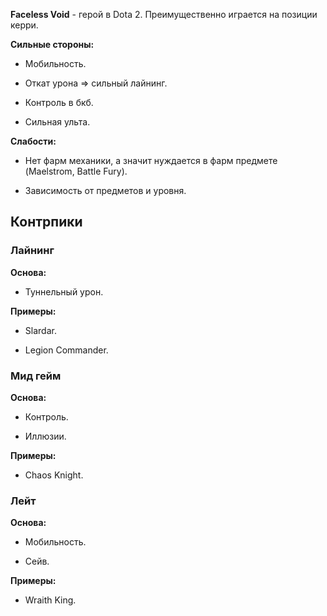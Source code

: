 **Faceless Void** - герой в Dota 2. Преимущественно играется на позиции керри.

**Сильные стороны:**

- Мобильность.

- Откат урона => сильный лайнинг.

- Контроль в бкб.

- Сильная ульта.

**Слабости:**

- Нет фарм механики, а значит нуждается в фарм предмете (Maelstrom, Battle Fury).

- Зависимость от предметов и уровня.

## Контрпики

### Лайнинг

**Основа:**

- Туннельный урон.

**Примеры:**

- Slardar.

- Legion Commander.

### Мид гейм

**Основа:**

- Контроль.

- Иллюзии.

**Примеры:**

- Chaos Knight.

### Лейт

**Основа:**

- Мобильность.

- Сейв.

**Примеры:**

- Wraith King.
